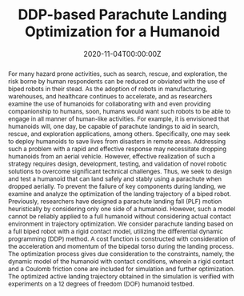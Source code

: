 ---
title: "DDP-based Parachute Landing Optimization for a Humanoid"

# Authors
# If you created a profile for a user (e.g. the default `admin` user), write the username (folder name) here 
# and it will be replaced with their full name and linked to their profile.
authors:
- Dongdong Liu
- Yang Liu
- Yifan Xing
- Shramana Ghosh
- Vikram Kapila

# Author notes (optional)
# author_notes:
# - "Equal contribution"
# - "Equal contribution"

date: "2020-11-04T00:00:00Z"
doi: ""

# Schedule page publish date (NOT publication's date).
publishDate: "2020-11-04T00:00:00Z"

# Publication type.
# Legend: 0 = Uncategorized; 1 = Conference paper; 2 = Journal article;
# 3 = Preprint / Working Paper; 4 = Report; 5 = Book; 6 = Book section;
# 7 = Thesis; 8 = Patent
publication_types: ["1"]

# Publication name and optional abbreviated publication name.
publication: IEEE-RAS International Conference on Safety, Security, and Rescue Robotics (SSRR)
publication_short: In IEEE International Conference on Safety, Security, and Rescue Robotics (SSRR)

abstract: For many hazard prone activities, such as search, rescue, and exploration, the risk borne by human respondents can be reduced or obviated with the use of biped robots in their stead. As the adoption of robots in manufacturing, warehouses, and healthcare continues to accelerate, and as researchers examine the use of humanoids for collaborating with and even providing companionship to humans, soon, humans would want such robots to be able to engage in all manner of human-like activities. For example, it is envisioned that humanoids will, one day, be capable of parachute landings to aid in search, rescue, and exploration applications, among others. Specifically, one may seek to deploy humanoids to save lives from disasters in remote areas. Addressing such a problem with a rapid and effective response may necessitate dropping humanoids from an aerial vehicle. However, effective realization of such a strategy requires design, development, testing, and validation of novel robotic solutions to overcome significant technical challenges. Thus, we seek to design and test a humanoid that can land safely and stably using a parachute when dropped aerially. To prevent the failure of key components during landing, we examine and analyze the optimization of the landing trajectory of a biped robot. Previously, researchers have designed a parachute landing fall (PLF) motion heuristically by considering only one side of a humanoid. However, such a model cannot be reliably applied to a full humanoid without considering actual contact environment in trajectory optimization. We consider parachute landing based on a full biped robot with a rigid contact model, utilizing the differential dynamic programming (DDP) method. A cost function is constructed with consideration of the acceleration and momentum of the bipedal torso during the landing process. The optimization process gives due consideration to the constraints, namely, the dynamic model of the humanoid with contact conditions, wherein a rigid contact and a Coulomb friction cone are included for simulation and further optimization. The optimized active landing trajectory obtained in the simulation is verified with experiments on a 12 degrees of freedom (DOF) humanoid testbed.

# Summary. An optional shortened abstract.
summary: "Previously, researchers have designed a parachute landing fall (PLF) motion heuristically by considering only one side of a humanoid. However, such a model cannot be reliably applied to a full humanoid without considering actual contact environment in trajectory optimization. We consider parachute landing based on a full biped robot with a rigid contact model, utilizing the differential dynamic programming (DDP) method." 

tags: []

# Display this page in the Featured widget?
featured: true

# Custom links (uncomment lines below)
# links:
# - name: Custom Link
#   url: http://example.org

url_pdf: https://ieeexplore.ieee.org/document/9292623
url_code: ''
url_dataset: ''
url_poster: ''
url_project: ''
url_slides: ''
url_source: ''
url_video: https://www.youtube.com/watch?v=X0k1AhSLTzI

# Featured image
# To use, add an image named `featured.jpg/png` to your page's folder. 
image:
  caption: ''
  focal_point: ""
  preview_only: false

# Associated Projects (optional).
#   Associate this publication with one or more of your projects.
#   Simply enter your project's folder or file name without extension.
#   E.g. `internal-project` references `content/project/internal-project/index.md`.
#   Otherwise, set `projects: []`.
projects:
- landing
share: false  # Show social sharing links?

# Slides (optional).
#   Associate this publication with Markdown slides.
#   Simply enter your slide deck's filename without extension.
#   E.g. `slides: "example"` references `content/slides/example/index.md`.
#   Otherwise, set `slides: ""`.
slides: example
reading_time: false  # Show estimated reading time?
share: false  # Show social sharing links?
profile: false  # Show author profile?
commentable: false  # Allow visitors to comment? Supported by the Page, Post, and Docs content types.
editable: false  # Allow visitors to edit the page? Supported by the Page, Post, and Docs content types.
---